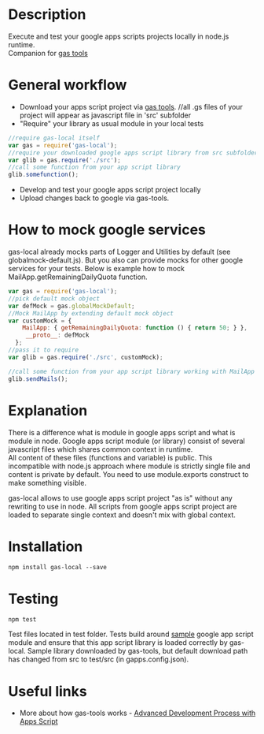 # Description

Execute and test your google apps scripts projects locally in node.js runtime.     
Companion for [gas tools](https://www.npmjs.com/package/node-google-apps-script)

# General workflow

- Download your apps script project via [gas tools](https://www.npmjs.com/package/node-google-apps-script). 
//all .gs files of your project will appear as javascript file in 'src' subfolder
- "Require" your library as usual module in your local tests
```javascript
//require gas-local itself
var gas = require('gas-local');
//require your downloaded google apps script library from src subfolder as normal module   
var glib = gas.require('./src');
//call some function from your app script library 
glib.somefunction();
```
- Develop and test your google apps script project locally
- Upload changes back to google via gas-tools. 

# How to mock google services
gas-local already mocks parts of Logger and Utilities by default (see globalmock-default.js).
But you also can provide mocks for other google services for your tests. 
Below is example how to mock MailApp.getRemainingDailyQuota function.  

```javascript
var gas = require('gas-local');
//pick default mock object
var defMock = gas.globalMockDefault;
//Mock MailApp by extending default mock object
var customMock = { 
    MailApp: { getRemainingDailyQuota: function () { return 50; } },
     __proto__: defMock 
  };
//pass it to require
var glib = gas.require('./src', customMock);

//call some function from your app script library working with MailApp 
glib.sendMails();
```

# Explanation

There is a difference what is module in google apps script and what is module in node. 
Google apps script module (or library) consist of several javascript files which shares common context in runtime.  
All content of these files (functions and variable) is public. This incompatible with node.js approach where module is strictly single file and content is private by default. You need to use module.exports construct to make something visible.

gas-local allows to use google apps script project "as is" without any rewriting to use in node. All scripts from google apps script project are loaded to separate single context and doesn't mix with global context.

# Installation
```
npm install gas-local --save
```


# Testing
```
npm test
```

Test files located in test folder. Tests build around [sample](https://script.google.com/d/1rbgTsrQ2tYUWtKsc6rwke2OMbs2ElmAhi86uf38YM_efLUIRU2MjWSFq/edit?usp=sharing) google app script module and ensure that this app script library is loaded correctly by gas-local.
Sample library downloaded by gas-tools, but default download path has changed from src to test/src (in gapps.config.json).

# Useful links

- More about how gas-tools works - [Advanced Development Process with Apps Script](http://googleappsdeveloper.blogspot.ru/2015/12/advanced-development-process-with-apps.html) 




